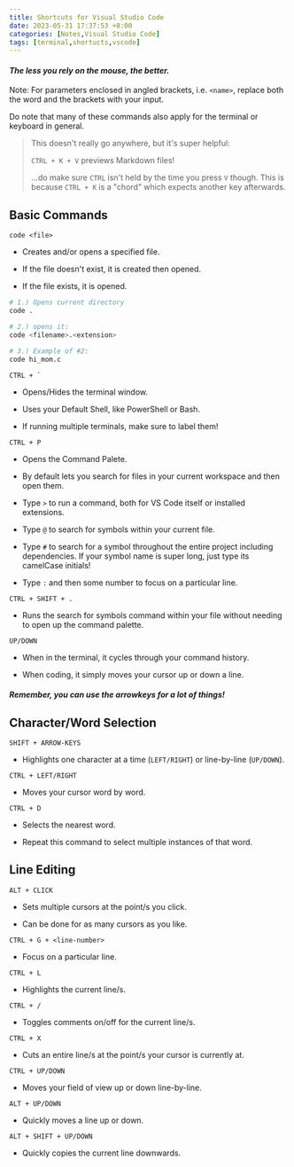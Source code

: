 ```yaml
---
title: Shortcuts for Visual Studio Code
date: 2023-05-31 17:37:53 +8:00
categories: [Notes,Visual Studio Code]
tags: [terminal,shortucts,vscode]
---
```


#### ***The less you rely on the mouse, the better.***

Note: For parameters enclosed in angled brackets, i.e. `<name>`, replace both the word and the brackets with your input.

Do note that many of these commands also apply for the terminal or keyboard in general.

> This doesn't really go anywhere, but it's super helpful:
>
> `CTRL + K + V` previews Markdown files! 
>
> ...do make sure `CTRL` isn't held by the time you press `V` though.
> This is because `CTRL + K` is a "chord" which expects another key afterwards.

## Basic Commands

`code <file>`

* Creates and/or opens a specified file.

* If the file doesn't exist, it is created then opened.

* If the file exists, it is opened.

```bash
# 1.) Opens current directory
code .

# 2.) opens it:
code <filename>.<extension>

# 3.) Example of #2:
code hi_mom.c
```

<!-- Need the double backticks AND the trailing whitespace... ok -->

``CTRL + ` ``

* Opens/Hides the terminal window.

* Uses your Default Shell, like PowerShell or Bash.

* If running multiple terminals, make sure to label them!

`CTRL + P`

* Opens the Command Palete.

* By default lets you search for files in your current workspace and then open them. 

* Type `>` to run a command, both for VS Code itself or installed extensions.

* Type `@` to search for symbols within your current file.

* Type `#` to search for a symbol throughout the entire project including dependencies. If your symbol name is super long, just type its camelCase initials!

* Type `:` and then some number to focus on a particular line.

`CTRL + SHIFT + .`

* Runs the search for symbols command within your file without needing to open up the command palette.

`UP/DOWN`

* When in the terminal, it cycles through your command history.

* When coding, it simply moves your cursor up or down a line.

#### *Remember, you can use the arrowkeys for a lot of things!*

## Character/Word Selection

`SHIFT + ARROW-KEYS`

* Highlights one character at a time (`LEFT/RIGHT`) or line-by-line (`UP/DOWN`).

`CTRL + LEFT/RIGHT`

* Moves your cursor word by word.

`CTRL + D`

* Selects the nearest word. 

* Repeat this command to select multiple instances of that word.

## Line Editing

`ALT + CLICK`

* Sets multiple cursors at the point/s you click.

* Can be done for as many cursors as you like.

`CTRL + G + <line-number>`

* Focus on a particular line.

`CTRL + L`

* Highlights the current line/s.

`CTRL + /`

* Toggles comments on/off for the current line/s.

`CTRL + X`

* Cuts an entire line/s at the point/s your cursor is currently at.

`CTRL + UP/DOWN`

* Moves your field of view up or down line-by-line.

`ALT + UP/DOWN`

* Quickly moves a line up or down.

`ALT + SHIFT + UP/DOWN`

* Quickly copies the current line downwards.


